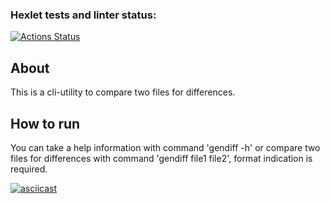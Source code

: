 ### Hexlet tests and linter status:
[![Actions Status](https://github.com/bulbaattacks/python-project-lvl2/workflows/hexlet-check/badge.svg)](https://github.com/bulbaattacks/python-project-lvl2/actions)


## About
This is a cli-utility to compare two files for differences.

## How to run 
You can take a help information with command 'gendiff -h' or compare two files for differences with command 
'gendiff file1 file2', format indication is required.

[![asciicast](https://asciinema.org/a/vnn2xVldYWMPeWLxslUt3Y2oK.svg)](https://asciinema.org/a/vnn2xVldYWMPeWLxslUt3Y2oK)
